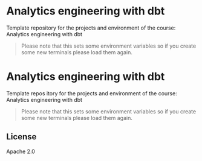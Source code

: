 # Analytics engineering with dbt

Template repository for the projects and environment of the course: Analytics engineering with dbt

> Please note that this sets some environment variables so if you create some new terminals please load them again.

# Analytics engineering with dbt

Template repos
itory for the projects and environment of the course: Analytics engineering with dbt

> Please note that this sets some environment variables so if you create some new terminals please load them again.


## License

Apache 2.0
